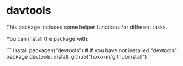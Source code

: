 # davtools
This package includes some helper functions for different tasks.

You can install the package with:

´´´
install.packages("devtools") # if you have not installed "devtools" package
devtools::install_github("hoxo-m/githubinstall")
´´´
